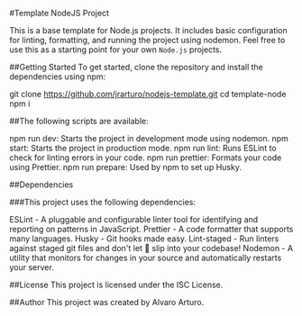 #Template NodeJS Project

This is a base template for Node.js projects. It includes basic configuration for linting, formatting, and running the project using nodemon. Feel free to use this as a starting point for your own `Node.js` projects.

##Getting Started
To get started, clone the repository and install the dependencies using npm:

git clone https://github.com/jrarturo/nodejs-template.git
cd template-node
npm i

##The following scripts are available:

npm run dev: Starts the project in development mode using nodemon.
npm start: Starts the project in production mode.
npm run lint: Runs ESLint to check for linting errors in your code.
npm run prettier: Formats your code using Prettier.
npm run prepare: Used by npm to set up Husky.

##Dependencies

###This project uses the following dependencies:

ESLint - A pluggable and configurable linter tool for identifying and reporting on patterns in JavaScript.
Prettier - A code formatter that supports many languages.
Husky - Git hooks made easy.
Lint-staged - Run linters against staged git files and don't let 💩 slip into your codebase!
Nodemon - A utility that monitors for changes in your source and automatically restarts your server.

##License
This project is licensed under the ISC License.

##Author
This project was created by Alvaro Arturo.
